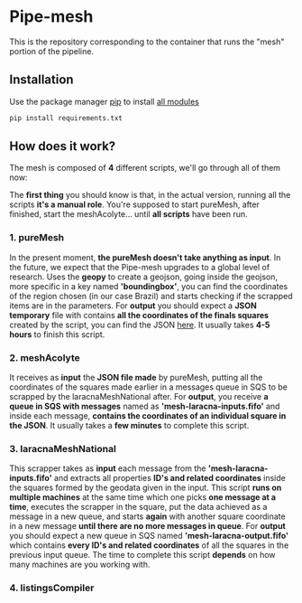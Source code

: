 # Pipe-mesh

This is the repository corresponding to the container that runs the "mesh" portion of the pipeline.

## Installation

Use the package manager [pip](https://pip.pypa.io/en/stable/) to install [all modules](https://github.com/Khanto-Tecnologia/Pipe-mesh/blob/main/requirements.txt)

```bash
pip install requirements.txt
```

## How does it work?
The mesh is composed of **4** different scripts, we'll go through all of them now:

The **first thing** you should know is that, in the actual version, running all the scripts **it's a manual role**. You're supposed to start pureMesh, after finished, start the meshAcolyte... until **all scripts** have been run.

### **1. pureMesh**

In the present moment, **the pureMesh doesn't take anything as input**. In the future, we expect that the Pipe-mesh upgrades to a global level of research. Uses the **geopy** to create a geojson, going inside the geojson, more specific in a key named **'boundingbox'**, you can find the coordinates of the region chosen (in our case Brazil) and starts checking if the scrapped items are in the parameters.  For **output** you should expect a **JSON temporary** file with contains **all the coordinates of the finals squares** created by the script, you can find the JSON [here](https://s3.console.aws.amazon.com/s3/buckets/pipe-intermediary?region=us-west-2&tab=objects). It usually takes **4-5 hours** to finish this script.

### 2. meshAcolyte

It receives as **input** the **JSON file made** by pureMesh, putting all the coordinates of the squares made earlier in a messages queue in SQS to be scrapped by the laracnaMeshNational after. For **output**, you receive **a queue in SQS with messages** named as **'mesh-laracna-inputs.fifo'** and inside each message, **contains the coordinates of an individual square in the JSON**. It usually takes a **few minutes** to complete this script.

### 3. laracnaMeshNational

This scrapper takes as **input** each message from the **'mesh-laracna-inputs.fifo'** and extracts all properties **ID's and related coordinates** inside the squares formed by the geodata given in the input. This script **runs on multiple machines** at the same time which one picks **one message at a time**, executes the scrapper in the square, put the data achieved as a message in a new queue, and starts **again** with another square coordinate in a new message **until there are no more messages in queue**. For **output** you should expect a new queue in SQS named **'mesh-laracna-output.fifo'** which contains **every ID's and related coordinates** of all the squares in the previous input queue. The time to complete this script **depends** on how many machines are you working with.

### 4. listingsCompiler

